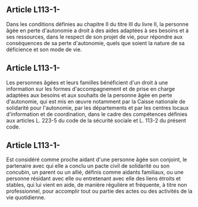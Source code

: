 ## Article L113-1-

Dans les conditions définies au chapitre II du titre III du livre II, la personne âgée en perte d'autonomie a
droit à des aides adaptées à ses besoins et à ses ressources, dans le respect de son projet de vie, pour répondre
aux conséquences de sa perte d'autonomie, quels que soient la nature de sa déficience et son mode de vie.

## Article L113-1-

Les personnes âgées et leurs familles bénéficient d'un droit à une information sur les formes
d'accompagnement et de prise en charge adaptées aux besoins et aux souhaits de la personne âgée en perte
d'autonomie, qui est mis en œuvre notamment par la Caisse nationale de solidarité pour l'autonomie, par
les départements et par les centres locaux d'information et de coordination, dans le cadre des compétences
définies aux articles L. 223-5 du code de la sécurité sociale et L. 113-2 du présent code.

## Article L113-1-

Est considéré comme proche aidant d'une personne âgée son conjoint, le partenaire avec qui elle a conclu
un pacte civil de solidarité ou son concubin, un parent ou un allié, définis comme aidants familiaux, ou
une personne résidant avec elle ou entretenant avec elle des liens étroits et stables, qui lui vient en aide,
de manière régulière et fréquente, à titre non professionnel, pour accomplir tout ou partie des actes ou des
activités de la vie quotidienne.

